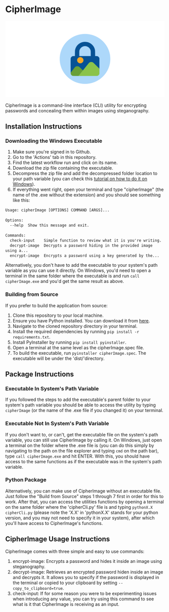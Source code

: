 # CipherImage

![Diagram](resources/cipherImage.svg)


CipherImage is a command-line interface (CLI) utility for encrypting passwords and concealing them within images using steganography.

## Installation Instructions

### Downloading the Windows Executable

1. Make sure you're signed in to Github.
2. Go to the 'Actions' tab in this repository.
3. Find the latest workflow run and click on its name.
4. Download the zip file containing the executable.
5. Decompress the zip file and add the decompressed folder location to your path variable (you can check this [tutorial on how to do it on Windows](https://medium.com/@kevinmarkvi/how-to-add-executables-to-your-path-in-windows-5ffa4ce61a53)).
6. If everything went right, open your terminal and type "cipherImage" (the name of the .exe without the extension) and you should see something like this: 

```
Usage: cipherImage [OPTIONS] COMMAND [ARGS]...

Options:
  --help  Show this message and exit.

Commands:
  check-input    Simple function to review what it is you're writing.
  decrypt-image  Decrypts a password hiding in the provided image using a...
  encrypt-image  Encrypts a password using a key generated by the...
```

Alternatively, you don't have to add the executable to your system's path variable as you can use it directly. On Windows, you'd need to open a terminal in the same folder where the executable is and run ```call cipherImage.exe``` and you'd get the same result as above.

### Building from Source

If you prefer to build the application from source:

1. Clone this repository to your local machine.
2. Ensure you have Python installed. You can download it from [here](https://www.python.org/downloads/).
3. Navigate to the cloned repository directory in your terminal.
4. Install the required dependencies by running ```pip install -r requirements.txt```.
5. Install PyInstaller by running ```pip install pyinstaller```.
6. Open a terminal at the same level as the cipherImage.spec file.
7. To build the executable, run ```pyinstaller cipherImage.spec```. The executable will be under the 'dist/'directory.

## Package Instructions

### Executable In System's Path Variable

If you followed the steps to add the executable's parent folder to your system's path variable you should be able to access the utility by typing ```cipherImage``` (or the name of the .exe file if you changed it) on your terminal.

### Executable Not In System's Path Variable

If you don't want to, or can't, get the executable file on the system's path variable, you can still use CipherImage by calling it. On Windows, just open a terminal on the folder where the .exe file is (you can do this simply by navigating to the path on the file explorer and typing ```cmd``` on the path bar), type ```call cipherImage.exe``` and hit ENTER.
With this, you should have access to the same functions as if the executable was in the system's path variable.

### Python Package

Alternatively, you can make use of CipherImage without an executable file. Just follow the "Build from Source" steps 1 through 7 first in order for this to work. After that, you can access the utilities functions by opening a terminal on the same folder where the 'cipherCli.py' file is and typing ```pythonX.X cipherCli.py``` (please note the 'X.X' in 'pythonX.X' stands for your python version, and you may not need to specify it in your system), after which you'll have access to CipherImage's functions. 

## CipherImage Usage Instructions

CipherImage comes with three simple and easy to use commands:

1. encrypt-image: Encrypts a password and hides it inside an image using steganography.
2. decrypt-image: Retrieves an encrypted password hiden inside an image and decrypts it. It allows you to specify if the password is displayed in the terminal or copied to your clipboard by setting ```--copy_to_clipboard=true```.
3. check-input: If for some reason you were to be experimenting issues when introducing any value, you can try using this command to see what is it that CipherImage is receiving as an input.
